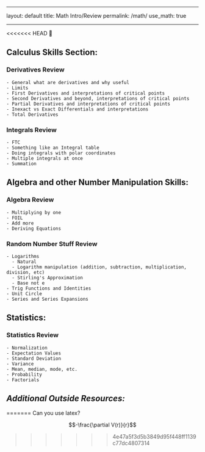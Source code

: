 ___
layout: default
title: Math Intro/Review
permalink: /math/
use_math: true
___

<<<<<<< HEAD
:cookie:

## **Calculus Skills Section:**
### Derivatives Review
    - General what are derivatives and why useful
    - Limits
    - First Derivatives and interpretations of critical points
    - Second Derivatives and beyond, interpretations of critical points
    - Partial Derivatives and interpretations of critical points
    - Inexact vs Exact Differentials and interpretations
    - Total Derivatives

### Integrals Review
    - FTC
    - Something like an Integral table
    - Doing integrals with polar coordinates
    - Multiple integrals at once
    - Summation

## **Algebra and other Number Manipulation Skills:**
### Algebra Review
    - Multiplying by one
    - FOIL
    - Add more
    - Deriving Equations
### Random Number Stuff Review
    - Logarithms
      - Natural
      - Logarithm manipulation (addition, subtraction, multiplication, division, etc)
      - Stirling's Approximation
      - Base not e
    - Trig Functions and Identities
    - Unit Circle
    - Series and Series Expansions

## **Statistics:**
### Statistics Review
    - Normalization
    - Expectation Values
    - Standard Deviation
    - Variance
    - Mean, median, mode, etc.
    - Probability
    - Factorials

## *Additional Outside Resources:*
=======
Can you use latex?

$$-\frac{\partial V(r)}{r}$$
>>>>>>> 4e47a5f3d5b3849d95f448ff1139c77dc4807314
